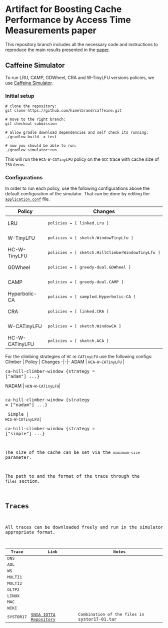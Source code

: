 # Artifact for Boosting Cache Performance by Access Time Measurements paper

This repository branch includes all the necessary code and instructions to reproduce the main results presented in the [paper](https://arxiv.org/abs/2105.08770).

## Caffeine Simulator

To run LRU, CAMP, GDWheel, CRA and W-TinyLFU versions policies, we use [Caffeine Simulator](https://github.com/ben-manes/caffeine/wiki/Simulator).

### Initial setup

    # clone the repository:
    git clone https://github.com/himelbrand/caffeine.git

    # move to the right branch:
    git checkout submission

    # allow gradle download dependencies and self check its running:
    ./gradlew build -x test

    # now you should be able to run:
    ./gradlew simulator:run
This will run the `HCA-W-CATinyLFU` policy on the `GCC` trace with cache size of `750` items.

### Configurations

In order to run each policy, use the following configurations above the default configuration of the simulator. That can be done by editing the [`application.conf`](https://github.com/ohadeytan/caffeine/blob/VLDB_submission/simulator/src/main/resources/application.conf) file.

Policy | Changes 
-|-
LRU |<pre>policies = [ linked.Lru ]</pre>
W-TinyLFU |<pre>policies = [ sketch.WindowTinyLfu ]</pre>
HC-W-TinyLFU |<pre>policies = [ sketch.HillClimberWindowTinyLfu ]</pre>
GDWheel |<pre>policies = [ greedy-dual.GDWheel ]</pre>
CAMP |<pre>policies = [ greedy-dual.CAMP ]</pre>
Hyperbolic-CA |<pre>policies = [ sampled.Hyperbolic-CA ]</pre>
CRA |<pre>policies = [ linked.CRA ]</pre>
W-CATinyLFU |<pre>policies = [ sketch.WindowCA ]</pre>
HC-W-CATinyLFU |<pre>policies = [ sketch.ACA ]</pre>

For the climbing strategies of `HC-W-CATinyLFU` use the following configs:
Climber | Policy | Changes
-|-|-
ADAM | `HCA-W-CATinyLFU` |<pre>ca-hill-climber-window {strategy = ["adam"] ...}</pre>
NADAM | `HCN-W-CATinyLFU`|<pre><pre>ca-hill-climber-window {strategy = ["nadam"] ...}</pre>
Simple | `HCS-W-CATinyLFU`|<pre>ca-hill-climber-window {strategy = ["simple"] ...}</pre>


The size of the cache can be set via the `maximum-size` parameter.

The path to and the format of the trace through the `files` section.

## Traces

All traces can be downloaded freely and run in the simulator with the appropriate format.

Trace | Link | Notes
-|-|-
DNS | |
AOL ||
WS | |
MULTI1 | |
MULTI2 | |
OLTP2 | |
LINUX | |
MAC | |
WIKI | |
SYSTOR17 | [SNIA IOTTA Repository](http://iotta.snia.org/traces/4964) | Combination of the files in `systor17-01.tar`
